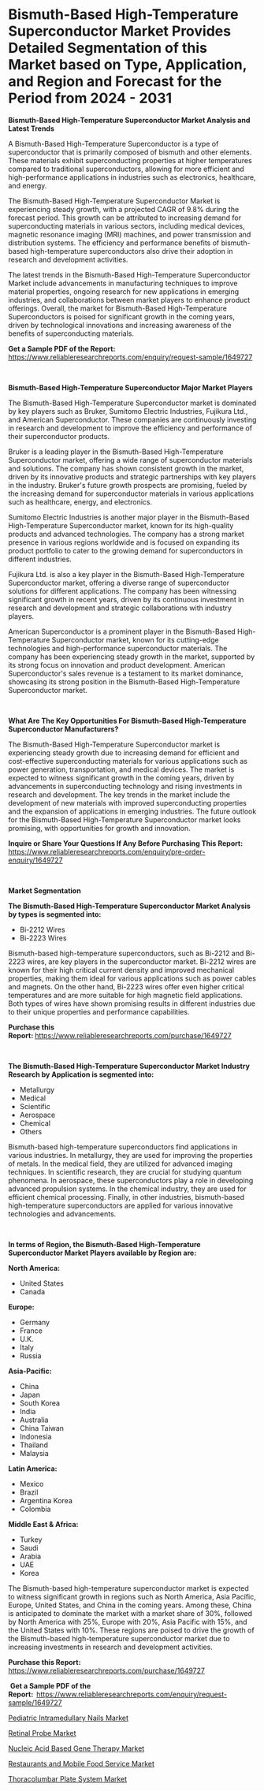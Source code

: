 <p><h1>Bismuth-Based High-Temperature Superconductor Market Provides Detailed Segmentation of this Market based on Type, Application, and Region and Forecast for the Period from 2024 - 2031</h1></p><p><strong>Bismuth-Based High-Temperature Superconductor Market Analysis and Latest Trends</strong></p>
<p><p>A Bismuth-Based High-Temperature Superconductor is a type of superconductor that is primarily composed of bismuth and other elements. These materials exhibit superconducting properties at higher temperatures compared to traditional superconductors, allowing for more efficient and high-performance applications in industries such as electronics, healthcare, and energy.</p><p>The Bismuth-Based High-Temperature Superconductor Market is experiencing steady growth, with a projected CAGR of 9.8% during the forecast period. This growth can be attributed to increasing demand for superconducting materials in various sectors, including medical devices, magnetic resonance imaging (MRI) machines, and power transmission and distribution systems. The efficiency and performance benefits of bismuth-based high-temperature superconductors also drive their adoption in research and development activities.</p><p>The latest trends in the Bismuth-Based High-Temperature Superconductor Market include advancements in manufacturing techniques to improve material properties, ongoing research for new applications in emerging industries, and collaborations between market players to enhance product offerings. Overall, the market for Bismuth-Based High-Temperature Superconductors is poised for significant growth in the coming years, driven by technological innovations and increasing awareness of the benefits of superconducting materials.</p></p>
<p><strong>Get a Sample PDF of the Report:&nbsp;</strong> <a href="https://www.reliableresearchreports.com/enquiry/request-sample/1649727">https://www.reliableresearchreports.com/enquiry/request-sample/1649727</a></p>
<p>&nbsp;</p>
<p><strong>Bismuth-Based High-Temperature Superconductor Major Market Players</strong></p>
<p><p>The Bismuth-Based High-Temperature Superconductor market is dominated by key players such as Bruker, Sumitomo Electric Industries, Fujikura Ltd., and American Superconductor. These companies are continuously investing in research and development to improve the efficiency and performance of their superconductor products.</p><p>Bruker is a leading player in the Bismuth-Based High-Temperature Superconductor market, offering a wide range of superconductor materials and solutions. The company has shown consistent growth in the market, driven by its innovative products and strategic partnerships with key players in the industry. Bruker's future growth prospects are promising, fueled by the increasing demand for superconductor materials in various applications such as healthcare, energy, and electronics.</p><p>Sumitomo Electric Industries is another major player in the Bismuth-Based High-Temperature Superconductor market, known for its high-quality products and advanced technologies. The company has a strong market presence in various regions worldwide and is focused on expanding its product portfolio to cater to the growing demand for superconductors in different industries.</p><p>Fujikura Ltd. is also a key player in the Bismuth-Based High-Temperature Superconductor market, offering a diverse range of superconductor solutions for different applications. The company has been witnessing significant growth in recent years, driven by its continuous investment in research and development and strategic collaborations with industry players.</p><p>American Superconductor is a prominent player in the Bismuth-Based High-Temperature Superconductor market, known for its cutting-edge technologies and high-performance superconductor materials. The company has been experiencing steady growth in the market, supported by its strong focus on innovation and product development. American Superconductor's sales revenue is a testament to its market dominance, showcasing its strong position in the Bismuth-Based High-Temperature Superconductor market.</p></p>
<p>&nbsp;</p>
<p><strong>What Are The Key Opportunities For Bismuth-Based High-Temperature Superconductor Manufacturers?</strong></p>
<p><p>The Bismuth-Based High-Temperature Superconductor market is experiencing steady growth due to increasing demand for efficient and cost-effective superconducting materials for various applications such as power generation, transportation, and medical devices. The market is expected to witness significant growth in the coming years, driven by advancements in superconducting technology and rising investments in research and development. The key trends in the market include the development of new materials with improved superconducting properties and the expansion of applications in emerging industries. The future outlook for the Bismuth-Based High-Temperature Superconductor market looks promising, with opportunities for growth and innovation.</p></p>
<p><strong>Inquire or Share Your Questions If Any Before Purchasing This Report:</strong> <a href="https://www.reliableresearchreports.com/enquiry/pre-order-enquiry/1649727">https://www.reliableresearchreports.com/enquiry/pre-order-enquiry/1649727</a></p>
<p>&nbsp;</p>
<p><strong>Market Segmentation</strong></p>
<p><strong>The Bismuth-Based High-Temperature Superconductor Market Analysis by types is segmented into:</strong></p>
<p><ul><li>Bi-2212 Wires</li><li>Bi-2223 Wires</li></ul></p>
<p><p>Bismuth-based high-temperature superconductors, such as Bi-2212 and Bi-2223 wires, are key players in the superconductor market. Bi-2212 wires are known for their high critical current density and improved mechanical properties, making them ideal for various applications such as power cables and magnets. On the other hand, Bi-2223 wires offer even higher critical temperatures and are more suitable for high magnetic field applications. Both types of wires have shown promising results in different industries due to their unique properties and performance capabilities.</p></p>
<p><strong>Purchase this Report:&nbsp;</strong><a href="https://www.reliableresearchreports.com/purchase/1649727">https://www.reliableresearchreports.com/purchase/1649727</a></p>
<p>&nbsp;</p>
<p><strong>The Bismuth-Based High-Temperature Superconductor Market Industry Research by Application is segmented into:</strong></p>
<p><ul><li>Metallurgy</li><li>Medical</li><li>Scientific</li><li>Aerospace</li><li>Chemical</li><li>Others</li></ul></p>
<p><p>Bismuth-based high-temperature superconductors find applications in various industries. In metallurgy, they are used for improving the properties of metals. In the medical field, they are utilized for advanced imaging techniques. In scientific research, they are crucial for studying quantum phenomena. In aerospace, these superconductors play a role in developing advanced propulsion systems. In the chemical industry, they are used for efficient chemical processing. Finally, in other industries, bismuth-based high-temperature superconductors are applied for various innovative technologies and advancements.</p></p>
<p>&nbsp;</p>
<p><strong>In terms of Region, the Bismuth-Based High-Temperature Superconductor Market Players available by Region are:</strong></p>
<p>
    <p> <strong> North America: </strong>
        <ul>
            <li>United States</li>
            <li>Canada</li>
        </ul>
        </p> 
    <p> <strong> Europe: </strong>
        <ul>
            <li>Germany</li>
            <li>France</li>
            <li>U.K.</li>
            <li>Italy</li>
            <li>Russia</li>
        </ul>
        </p> 
    <p> <strong> Asia-Pacific: </strong>
        <ul>
            <li>China</li>
            <li>Japan</li>
            <li>South Korea</li>
            <li>India</li>
            <li>Australia</li>
            <li>China Taiwan</li>
            <li>Indonesia</li>
            <li>Thailand</li>
            <li>Malaysia</li>
        </ul>
        </p> 
    <p> <strong> Latin America: </strong>
        <ul>
            <li>Mexico</li>
            <li>Brazil</li>
            <li>Argentina Korea</li>
            <li>Colombia</li>
        </ul>
        </p> 
    <p> <strong> Middle East & Africa: </strong>
        <ul>
            <li>Turkey</li>
            <li>Saudi</li>
            <li>Arabia</li>
            <li>UAE</li>
            <li>Korea</li>
        </ul>
    </p>
    </p>
<p><p>The Bismuth-based high-temperature superconductor market is expected to witness significant growth in regions such as North America, Asia Pacific, Europe, United States, and China in the coming years. Among these, China is anticipated to dominate the market with a market share of 30%, followed by North America with 25%, Europe with 20%, Asia Pacific with 15%, and the United States with 10%. These regions are poised to drive the growth of the Bismuth-based high-temperature superconductor market due to increasing investments in research and development activities.</p></p>
<p><strong>Purchase this Report: </strong><a href="https://www.reliableresearchreports.com/purchase/1649727">https://www.reliableresearchreports.com/purchase/1649727</a></p>
<p>&nbsp;<strong>Get a Sample PDF of the Report:&nbsp;&nbsp;</strong><a href="https://www.reliableresearchreports.com/enquiry/request-sample/1649727">https://www.reliableresearchreports.com/enquiry/request-sample/1649727</a></p>
<p><strong></strong></p>
<p><p><a href="https://github.com/julyju69/Market-Research-Report-List-2/blob/main/pediatric-intramedullary-nails-market.md">Pediatric Intramedullary Nails Market</a></p><p><a href="https://github.com/nathandecarvalho/Market-Research-Report-List-2/blob/main/retinal-probe-market.md">Retinal Probe Market</a></p><p><a href="https://github.com/RichRobinson5/Market-Research-Report-List-3/blob/main/nucleic-acid-based-gene-therapy-market.md">Nucleic Acid Based Gene Therapy Market</a></p><p><a href="https://github.com/gdfhhhj/Market-Research-Report-List-3/blob/main/restaurants-and-mobile-food-service-market.md">Restaurants and Mobile Food Service Market</a></p><p><a href="https://github.com/kosella/Market-Research-Report-List-2/blob/main/thoracolumbar-plate-system-market.md">Thoracolumbar Plate System Market</a></p></p>